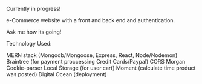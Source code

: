 Currently in progress!

e-Commerce website with a front and back end and authentication.  

Ask me how its going!

Technology Used:

MERN stack (Mongodb/Mongoose, Express, React, Node/Nodemon)
Braintree (for payment proccessing Credit Cards/Paypal)
CORS
Morgan
Cookie-parser
Local Storage (for user cart)
Moment (calculate time product was posted)
Digital Ocean (deployment)
